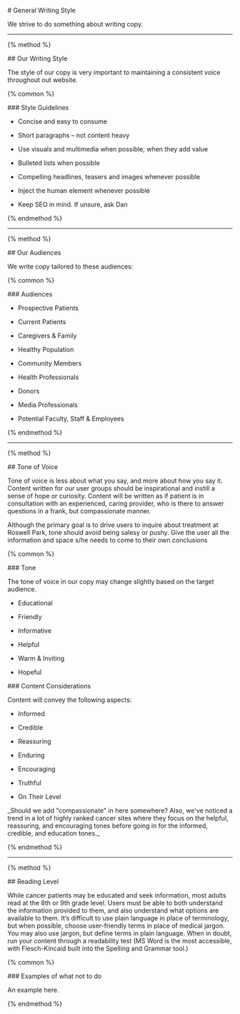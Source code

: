 \# General Writing Style



We strive to do something about writing copy.



-----



{% method %}



\#\# Our Writing Style



The style of our copy is very important to maintaining a consistent voice throughout out website.



{% common %}



\#\#\# Style Guidelines



- Concise and easy to consume

- Short paragraphs – not content heavy

- Use visuals and multimedia when possible; when they add value

- Bulleted lists when possible

- Compelling headlines, teasers and images whenever possible

- Inject the human element whenever possible

- Keep SEO in mind. If unsure, ask Dan



{% endmethod %}



-----



{% method %}



\#\# Our Audiences



We write copy tailored to these audiences:



{% common %}



\#\#\# Audiences



- Prospective Patients

- Current Patients

- Caregivers &amp; Family

- Healthy Population

- Community Members

- Health Professionals

- Donors

- Media Professionals

- Potential Faculty, Staff &amp; Employees



{% endmethod %}



-----



{% method %}



\#\# Tone of Voice



Tone of voice is less about what you say, and more about how you say it. Content written for our user groups should be inspirational and instill a sense of hope or curiosity. Content will be written as if patient is in consultation with an experienced, caring provider, who is there to answer questions in a frank, but compassionate manner.



Although the primary goal is to drive users to inquire about treatment at Roswell Park, tone should avoid being salesy or pushy. Give the user all the information and space s/he needs to come to their own conclusions



{% common %}



\#\#\# Tone



The tone of voice in our copy may change slightly based on the target audience.

- Educational

- Friendly

- Informative

- Helpful

- Warm &amp; Inviting

- Hopeful



\#\#\# Content Considerations



Content will convey the following aspects:

- Informed

- Credible

- Reassuring

- Enduring

- Encouraging

- Truthful

- On Their Level



\_Should we add "compassionate" in here somewhere? Also, we've noticed a trend in a lot of highly ranked cancer sites where they focus on the helpful, reassuring, and encouraging tones before going in for the informed, credible, and education tones.\_



{% endmethod %}



-----



{% method %}



\#\# Reading Level

While cancer patients may be educated and seek information, most adults read at the 8th or 9th grade level. Users must be able to both understand the information provided to them, and also understand what options are available to them. It’s difficult to use plain language in place of terminology, but when possible, choose user-friendly terms in place of medical jargon. You may also use jargon, but define terms in plain language. When in doubt, run your content through a readability test \(MS Word is the most accessible, with Flesch-Kincaid built into the Spelling and Grammar tool.\)



{% common %}



\#\#\# Examples of what not to do



An example here.



{% endmethod %}



